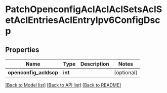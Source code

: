 # PatchOpenconfigAclAclAclSetsAclSetAclEntriesAclEntryIpv6ConfigDscp

## Properties
Name | Type | Description | Notes
------------ | ------------- | ------------- | -------------
**openconfig_acldscp** | **int** |  | [optional] 

[[Back to Model list]](../README.md#documentation-for-models) [[Back to API list]](../README.md#documentation-for-api-endpoints) [[Back to README]](../README.md)


